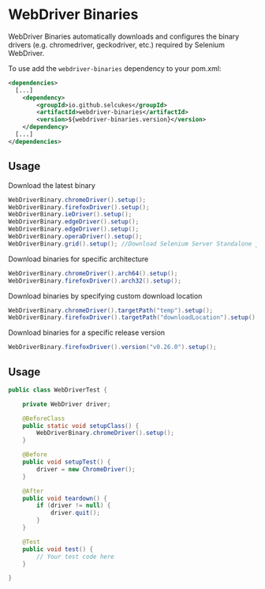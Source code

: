 # WebDriver Binaries

WebDriver Binaries automatically downloads and configures the binary drivers (e.g. chromedriver, geckodriver, etc.)
required by Selenium WebDriver.

To use add the `webdriver-binaries` dependency to your pom.xml:

```xml
<dependencies>
  [...]
    <dependency>
        <groupId>io.github.selcukes</groupId>
        <artifactId>webdriver-binaries</artifactId>
        <version>${webdriver-binaries.version}</version>
    </dependency>
  [...]
</dependencies>

```

## Usage

Download the latest binary

```java
WebDriverBinary.chromeDriver().setup();
WebDriverBinary.firefoxDriver().setup();
WebDriverBinary.ieDriver().setup();
WebDriverBinary.edgeDriver().setup();
WebDriverBinary.edgeDriver().setup();
WebDriverBinary.operaDriver().setup();
WebDriverBinary.grid().setup();	//Download Selenium Server Standalone jar
```

Download binaries for specific architecture

```java
WebDriverBinary.chromeDriver().arch64().setup();
WebDriverBinary.firefoxDriver().arch32().setup();
```

Download binaries by specifying custom download location

```java
WebDriverBinary.chromeDriver().targetPath("temp").setup();
WebDriverBinary.firefoxDriver().targetPath("downloadLocation").setup();
```

Download binaries for a specific release version

```java
WebDriverBinary.firefoxDriver().version("v0.26.0").setup();
```
## Usage
```java
public class WebDriverTest {

    private WebDriver driver;

    @BeforeClass
    public static void setupClass() {
        WebDriverBinary.chromeDriver().setup();
    }

    @Before
    public void setupTest() {
        driver = new ChromeDriver();
    }

    @After
    public void teardown() {
        if (driver != null) {
            driver.quit();
        }
    }

    @Test
    public void test() {
        // Your test code here
    }

}
```
